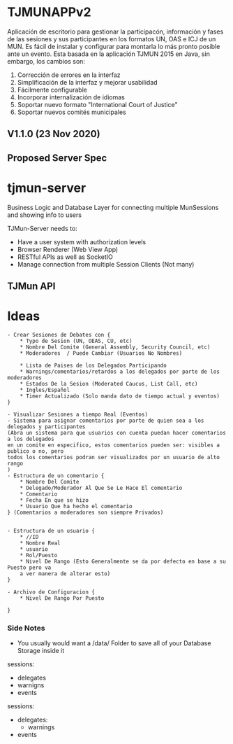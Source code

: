 # TJMUNAPPv2
Aplicación de escritorio para gestionar la participacón, información y fases
de las sesiones y sus participantes en los formatos UN, OAS e ICJ de un MUN.
Es fácil de instalar y configurar para montarla lo más pronto posible ante 
un evento.
Esta basada en la aplicación TJMUN 2015 en Java, sin embargo, los cambios son:
1. Corrección de errores en la interfaz
2. Simplificación de la interfaz y mejorar usabilidad
3. Fácilmente configurable
4. Incorporar internalización de idiomas
5. Soportar nuevo formato "International Court of Justice"
6. Soportar nuevos comités municipales

## V1.1.0 (23 Nov 2020)

## Proposed Server Spec
# tjmun-server
Business Logic and Database Layer for connecting multiple MunSessions and showing info to users


TJMun-Server needs to:
* Have a user system with authorization levels
* Browser Renderer (Web View App)
* RESTful APIs as well as SocketIO
* Manage connection from multiple Session Clients (Not many)

## TJMun API 

# Ideas
    - Crear Sesiones de Debates con {
        * Typo de Sesion (UN, OEAS, CU, etc)
        * Nombre Del Comite (General Assembly, Security Council, etc)
        * Moderadores  / Puede Cambiar (Usuarios No Nombres)
        
        * Lista de Paises de los Delegados Participando
        * Warnings/comentarios/retardos a los delegados por parte de los moderadores
        * Estados De la Sesion (Moderated Caucus, List Call, etc)
        * Ingles/Español
        * Timer Actualizado (Solo manda dato de tiempo actual y eventos)
    }
    
    - Visualizar Sesiones a tiempo Real (Eventos)
    - Sistema para asignar comentarios por parte de quien sea a los delegados y participantes
    (Abra un sistema para que usuarios con cuenta puedan hacer comentarios a los delegados 
    en un comite en especifico, estos comentarios pueden ser: visibles a publico o no, pero 
    todos los comentarios podran ser visualizados por un usuario de alto rango
    )
    - Estructura de un comentario {
        * Nombre Del Comite
        * Delegado/Moderador Al Que Se Le Hace El comentario
        * Comentario
        * Fecha En que se hizo 
        * Usuario Que ha hecho el comentario
    } (Comentarios a moderadores son siempre Privados)
    
    
    - Estructura de un usuario {
        * //ID
        * Nombre Real
        * usuario
        * Rol/Puesto
        * Nivel De Rango (Esto Generalmente se da por defecto en base a su Puesto pero va 
        a ver manera de alterar esto)
    }
    
    - Archivo de Configuracion {
        * Nivel De Rango Por Puesto
         
    }
    
    
    
    
    
### Side Notes
 - You usually would want a /data/ Folder to save all of your Database Storage inside it
 
 
 
 
 
sessions:
 - delegates
 - warnigns
 - events
 
sessions:
 - delegates:
    - warnings
 - events
